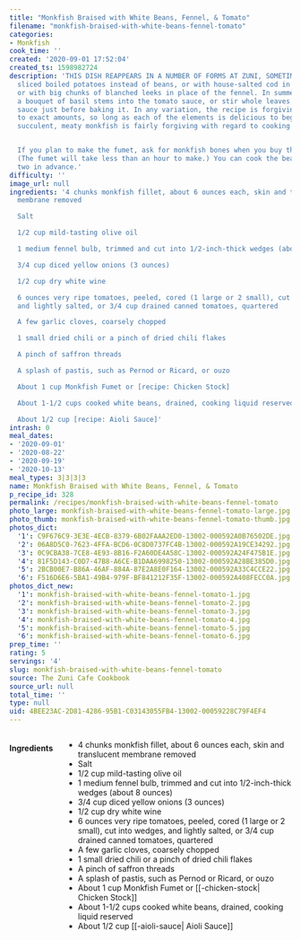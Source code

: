 ```yaml
---
title: "Monkfish Braised with White Beans, Fennel, & Tomato"
filename: "monkfish-braised-with-white-beans-fennel-tomato"
categories:
- Monkfish
cook_time: ''
created: '2020-09-01 17:52:04'
created_ts: 1598982724
description: 'THIS DISH REAPPEARS IN A NUMBER OF FORMS AT ZUNI, SOMETIMES WITH THICKLY
  sliced boiled potatoes instead of beans, or with house-salted cod in lieu of monkfish,
  or with big chunks of blanched leeks in place of the fennel. In summer, we shove
  a bouquet of basil stems into the tomato sauce, or stir whole leaves into the simmering
  sauce just before baking it. In any variation, the recipe is forgiving with regard
  to exact amounts, so long as each of the elements is delicious to begin with. And
  succulent, meaty monkfish is fairly forgiving with regard to cooking time.


  If you plan to make the fumet, ask for monkfish bones when you buy the fillets.
  (The fumet will take less than an hour to make.) You can cook the beans a day or
  two in advance.'
difficulty: ''
image_url: null
ingredients: '4 chunks monkfish fillet, about 6 ounces each, skin and translucent
  membrane removed

  Salt

  1/2 cup mild-tasting olive oil

  1 medium fennel bulb, trimmed and cut into 1/2-inch-thick wedges (about 8 ounces)

  3/4 cup diced yellow onions (3 ounces)

  1/2 cup dry white wine

  6 ounces very ripe tomatoes, peeled, cored (1 large or 2 small), cut into wedges,
  and lightly salted, or 3/4 cup drained canned tomatoes, quartered

  A few garlic cloves, coarsely chopped

  1 small dried chili or a pinch of dried chili flakes

  A pinch of saffron threads

  A splash of pastis, such as Pernod or Ricard, or ouzo

  About 1 cup Monkfish Fumet or [recipe: Chicken Stock]

  About 1-1/2 cups cooked white beans, drained, cooking liquid reserved

  About 1/2 cup [recipe: Aioli Sauce]'
intrash: 0
meal_dates:
- '2020-09-01'
- '2020-08-22'
- '2020-09-19'
- '2020-10-13'
meal_types: 3|3|3|3
name: Monkfish Braised with White Beans, Fennel, & Tomato
p_recipe_id: 328
permalink: /recipes/monkfish-braised-with-white-beans-fennel-tomato
photo_large: monkfish-braised-with-white-beans-fennel-tomato-large.jpg
photo_thumb: monkfish-braised-with-white-beans-fennel-tomato-thumb.jpg
photos_dict:
  '1': C9F676C9-3E3E-4ECB-8379-6B02FAAA2ED0-13002-000592A0B76502DE.jpg
  '2': 06A8D5C0-7623-4FFA-BCD6-0C8D0737FC4B-13002-000592A19CE34292.jpg
  '3': 0C9CBA38-7CE8-4E93-8B16-F2A60DE4A58C-13002-000592A24F475B1E.jpg
  '4': 81F5D143-C0D7-47B8-A6CE-B1DAA6998250-13002-000592A28BE385D0.jpg
  '5': 2BCB00E7-B86A-46AF-884A-87E2A8E0F164-13002-000592A33C4CCE22.jpg
  '6': F516D6E6-5BA1-49B4-979F-BF841212F35F-13002-000592A408FECC0A.jpg
photos_dict_new:
  '1': monkfish-braised-with-white-beans-fennel-tomato-1.jpg
  '2': monkfish-braised-with-white-beans-fennel-tomato-2.jpg
  '3': monkfish-braised-with-white-beans-fennel-tomato-3.jpg
  '4': monkfish-braised-with-white-beans-fennel-tomato-4.jpg
  '5': monkfish-braised-with-white-beans-fennel-tomato-5.jpg
  '6': monkfish-braised-with-white-beans-fennel-tomato-6.jpg
prep_time: ''
rating: 5
servings: '4'
slug: monkfish-braised-with-white-beans-fennel-tomato
source: The Zuni Cafe Cookbook
source_url: null
total_time: ''
type: null
uid: 4BEE23AC-2D81-4286-95B1-C03143055FB4-13002-00059228C79F4EF4
---
```

<div class="large-8 medium-7 columns" id="writeup">	</div><!-- #writeup -->
</div><!-- #row-one -->
<div class="row" id="row-two">	<div class="medium-4 small-5 columns" id="ingredients"><h4>Ingredients</h4><div class="box box-ingredients content"><ul>
<li>4 chunks monkfish fillet, about 6 ounces each, skin and translucent membrane removed</li>
<li>Salt</li>
<li>1/2 cup mild-tasting olive oil</li>
<li>1 medium fennel bulb, trimmed and cut into 1/2-inch-thick wedges (about 8 ounces)</li>
<li>3/4 cup diced yellow onions (3 ounces)</li>
<li>1/2 cup dry white wine</li>
<li>6 ounces very ripe tomatoes, peeled, cored (1 large or 2 small), cut into wedges, and lightly salted, or 3/4 cup drained canned tomatoes, quartered</li>
<li>A few garlic cloves, coarsely chopped</li>
<li>1 small dried chili or a pinch of dried chili flakes</li>
<li>A pinch of saffron threads</li>
<li>A splash of pastis, such as Pernod or Ricard, or ouzo</li>
<li>About 1 cup Monkfish Fumet or [[-chicken-stock| Chicken Stock]]</li>
<li>About 1-1/2 cups cooked white beans, drained, cooking liquid reserved</li>
<li>About 1/2 cup [[-aioli-sauce| Aioli Sauce]]</li>
</ul>
</div>	</div>	<div class="medium-6 small-7 columns" id="directions">	</div>